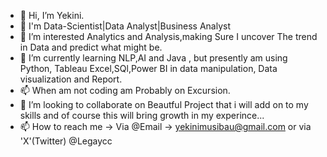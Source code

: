 - 👋 Hi, I’m Yekini.
- 👋 I'm Data-Scientist|Data Analyst|Business Analyst
- 👀 I’m interested Analytics and Analysis,making Sure I uncover The trend in Data and predict what might be.
- 🌱 I’m currently learning NLP,AI and Java , but presently am using Python, Tableau Excel,SQl,Power BI in data manipulation, Data visualization and Report.
- 📫 When am not coding am Probably on Excursion.
- 💞️ I’m looking to collaborate on Beautful Project that i will add on to my skills and of course this will bring growth in my experince...
- 📫 How to reach me -> Via @Email -> yekinimusibau@gmail.com or  via 'X'(Twitter) @Legaycc

<!---
YekinData-Analysis/YekinData-Analysis is a ✨ special ✨ repository because its `README.md` (this file) appears on your GitHub profile.
You can click the Preview link to take a look at your changes.
--->
